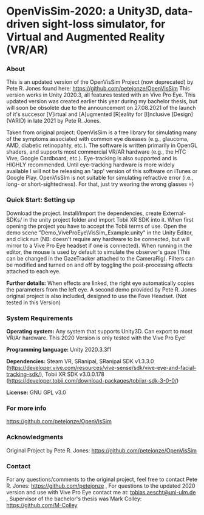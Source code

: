 # OpenVisSim-2020: a Unity3D, data-driven sight-loss simulator, for Virtual and Augmented Reality (VR/AR)

### About
This is an updated version of the OpenVisSim Project (now deprecated) by Pete R. Jones found here: https://github.com/petejonze/OpenVisSim
This version works in Unity 2020.3, all features tested with an Vive Pro Eye.
This updated version was created earlier this year during my bachelor thesis, but will soon be obsolete due to the announcement on 27.08.2021 of the launch of it's succesor [V]irtual and [A]ugmented [R]eality for [I]nclusive [Design] (VARID) in late 2021 by Pete R. Jones.

Taken from original project:
OpenVisSim is a free library for simulating many of the symptoms associated with common eye diseases (e.g., glaucoma, AMD, diabetic retinopahty, etc.). The software is written primarily in OpenGL shaders, and supports most commercial VR/AR hardware (e.g., the HTC Vive, Google Cardboard, etc.).  Eye-tracking is also supported and is HIGHLY recommended. Until eye-tracking hardware is more widely available I will not be releasing an 'app' version of this software on iTunes or Google Play. OpenVisSIm is not suitable for simulating refractive error (i.e., long- or short-sightedness). For that, just try wearing the wrong glasses =)

### Quick Start: Setting up
Download the project. Install/Import the dependencies, create External-SDKs/ in the unity project folder and import Tobii XR SDK into it. When first opening the project you have to accept the Tobii terms of use. Open the demo scene "Demo_ViveProEye\VisSim_Example.unity" in the Unity Editor, and click run (NB: doesn't require any hardware to be connected, but will mirror to a Vive Pro Eye headset if one is connected). When running in the editor, the mouse is used by default to simulate the observer's gaze (This can be changed in the GazeTracker attached to the CameraRig). Filters can be modified and turned on and off by toggling the post-processing effects attached to each eye.

**Further details:**
When effects are linked, the right eye automatically copies the parameters from the left eye. A second demo provided by Pete R. Jones original project is also included, designed to use the Fove Headset. (Not tested in this Version)

### System Requirements
**Operating system:**
Any system that supports Unity3D. Can export to most VR/Ar hardware.
This 2020 Version is only tested with the Vive Pro Eye!

**Programming language:**
Unity 2020.3.3f1

**Dependencies:**
Steam VR, 
SRanipal, 
SRanipal SDK v1.3.3.0 (https://developer.vive.com/resources/vive-sense/sdk/vive-eye-and-facial-tracking-sdk/), 
Tobii XR SDK v3.0.0.178 (https://developer.tobii.com/download-packages/tobiixr-sdk-3-0-0/)

**License:**
GNU GPL v3.0

### For more info
https://github.com/petejonze/OpenVisSim

### Acknowledgments
Original Project by Pete R. Jones: https://github.com/petejonze/OpenVisSim

### Contact
For any questions/comments to the original project, feel free to contact Pete R. Jones: https://github.com/petejonze ,
For questions to the updated 2020 version and use with Vive Pro Eye contact me at: tobias.aescht@uni-ulm.de ,
Supervisor of the bachelor's thesis was Mark Colley: https://github.com/M-Colley
